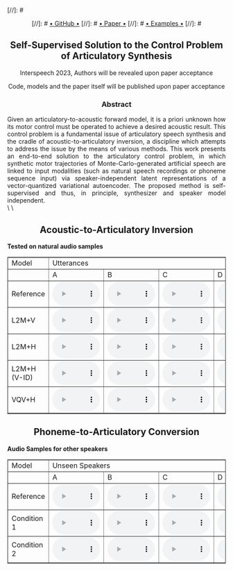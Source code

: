 

[//]: #      <center>
[//]: #        <a href="" class="btn2">• GitHub •</a>
[//]: #       <a href="" class="btn2">• Paper •</a></li>
[//]: #       <a href="" class="btn2">• Examples •</a></li>
[//]: #      </center>

<div style="text-align: center;">
<h2><b>Self-Supervised Solution to the Control Problem of Articulatory Synthesis</b></h2>
<p> Interspeech 2023, Authors will be revealed upon paper acceptance </p>
<p> Code, models and the paper itself will be published upon paper acceptance </p>
</div>


<div style="text-align: center;">
<h3>Abstract</h3>
</div>
<div style="text-align: justify"> 
Given an articulatory-to-acoustic forward model, it is a priori unknown how its motor control must be operated to achieve a desired acoustic result. This control problem is a fundamental issue of articulatory speech synthesis and the cradle of acoustic-to-articulatory inversion, a discipline which attempts to address the issue by the means of various methods. This work presents an end-to-end solution to the articulatory control problem, in which synthetic motor trajectories of Monte-Carlo-generated artificial speech are linked to input modalities (such as natural speech recordings or phoneme sequence input) via speaker-independent latent representations of a vector-quantized variational autoencoder. The proposed method is self-supervised and thus, in principle, synthesizer and speaker model independent.
</div>
\
\


<div style="text-align: center;">
<h2>Acoustic-to-Articulatory Inversion</h2>
</div>

<p><b>Tested on natural audio samples</b></p>

<table border="1">
<tr><td>Model</td><td colspan="12">Utterances </td></tr>
<tr>
  <td></td>
	<td>A</td><td>B</td><td>C</td><td>D</td>
	<td>E</td><td>F</td><td>G</td><td>1</td>
	<td>2</td><td>3</td>
</tr>


<tr><td>Reference</td>
  <td><audio controls style="width: 110px;" src="audio_examples/nat/k61be011.wav"></audio></td>
  <td><audio controls style="width: 110px;" src="audio_examples/nat/k61be018.wav"></audio></td>
  <td><audio controls style="width: 110px;" src="audio_examples/nat/k61be023.wav"></audio></td>
  <td><audio controls style="width: 110px;" src="audio_examples/nat/k61be030.wav"></audio></td>
  <td><audio controls style="width: 110px;" src="audio_examples/nat/k61be037.wav"></audio></td>
  <td><audio controls style="width: 110px;" src="audio_examples/nat/k61be061.wav"></audio></td>
  <td><audio controls style="width: 110px;" src="audio_examples/nat/k62be005.wav"></audio></td>
  <td><audio controls style="width: 110px;" src="audio_examples/nat/k62be024.wav"></audio></td>
  <td><audio controls style="width: 110px;" src="audio_examples/nat/k62be086.wav"></audio></td>
  <td><audio controls style="width: 110px;" src="audio_examples/nat/k62be095.wav"></audio></td>
  <td><audio controls style="width: 110px;" src="audio_examples/nat/k65be002.wav"></audio></td>
  <td><audio controls style="width: 110px;" src="audio_examples/nat/k65be013.wav"></audio></td>
  <td><audio controls style="width: 110px;" src="audio_examples/nat/k65be017.wav"></audio></td>
  <td><audio controls style="width: 110px;" src="audio_examples/nat/k65be075.wav"></audio></td>
  <td><audio controls style="width: 110px;" src="audio_examples/nat/k65be077.wav"></audio></td>
  <td><audio controls style="width: 110px;" src="audio_examples/nat/k66be008.wav"></audio></td>
  <td><audio controls style="width: 110px;" src="audio_examples/nat/k66be041.wav"></audio></td>
  <td><audio controls style="width: 110px;" src="audio_examples/nat/k66be060.wav"></audio></td>
  <td><audio controls style="width: 110px;" src="audio_examples/nat/k66be062.wav"></audio></td>
  <td><audio controls style="width: 110px;" src="audio_examples/nat/k66be063.wav"></audio></td>
</tr>
<tr><td>L2M+V</td>
  <td><audio controls style="width: 110px;" src="audio_examples/l2m/k61be011.wav"></audio></td>
  <td><audio controls style="width: 110px;" src="audio_examples/l2m/k61be018.wav"></audio></td>
  <td><audio controls style="width: 110px;" src="audio_examples/l2m/k61be023.wav"></audio></td>
  <td><audio controls style="width: 110px;" src="audio_examples/l2m/k61be030.wav"></audio></td>
  <td><audio controls style="width: 110px;" src="audio_examples/l2m/k61be037.wav"></audio></td>
  <td><audio controls style="width: 110px;" src="audio_examples/l2m/k61be061.wav"></audio></td>
  <td><audio controls style="width: 110px;" src="audio_examples/l2m/k62be005.wav"></audio></td>
  <td><audio controls style="width: 110px;" src="audio_examples/l2m/k62be024.wav"></audio></td>
  <td><audio controls style="width: 110px;" src="audio_examples/l2m/k62be086.wav"></audio></td>
  <td><audio controls style="width: 110px;" src="audio_examples/l2m/k62be095.wav"></audio></td>
  <td><audio controls style="width: 110px;" src="audio_examples/l2m/k65be002.wav"></audio></td>
  <td><audio controls style="width: 110px;" src="audio_examples/l2m/k65be013.wav"></audio></td>
  <td><audio controls style="width: 110px;" src="audio_examples/l2m/k65be017.wav"></audio></td>
  <td><audio controls style="width: 110px;" src="audio_examples/l2m/k65be075.wav"></audio></td>
  <td><audio controls style="width: 110px;" src="audio_examples/l2m/k65be077.wav"></audio></td>
  <td><audio controls style="width: 110px;" src="audio_examples/l2m/k66be008.wav"></audio></td>
  <td><audio controls style="width: 110px;" src="audio_examples/l2m/k66be041.wav"></audio></td>
  <td><audio controls style="width: 110px;" src="audio_examples/l2m/k66be060.wav"></audio></td>
  <td><audio controls style="width: 110px;" src="audio_examples/l2m/k66be062.wav"></audio></td>
  <td><audio controls style="width: 110px;" src="audio_examples/l2m/k66be063.wav"></audio></td>
</tr>
<tr><td>L2M+H</td>
  <td><audio controls style="width: 110px;" src="audio_examples/l2m_m2l/k61be011.wav"></audio></td>
  <td><audio controls style="width: 110px;" src="audio_examples/l2m_m2l/k61be018.wav"></audio></td>
  <td><audio controls style="width: 110px;" src="audio_examples/l2m_m2l/k61be023.wav"></audio></td>
  <td><audio controls style="width: 110px;" src="audio_examples/l2m_m2l/k61be030.wav"></audio></td>
  <td><audio controls style="width: 110px;" src="audio_examples/l2m_m2l/k61be037.wav"></audio></td>
  <td><audio controls style="width: 110px;" src="audio_examples/l2m_m2l/k61be061.wav"></audio></td>
  <td><audio controls style="width: 110px;" src="audio_examples/l2m_m2l/k62be005.wav"></audio></td>
  <td><audio controls style="width: 110px;" src="audio_examples/l2m_m2l/k62be024.wav"></audio></td>
  <td><audio controls style="width: 110px;" src="audio_examples/l2m_m2l/k62be086.wav"></audio></td>
  <td><audio controls style="width: 110px;" src="audio_examples/l2m_m2l/k62be095.wav"></audio></td>
  <td><audio controls style="width: 110px;" src="audio_examples/l2m_m2l/k65be002.wav"></audio></td>
  <td><audio controls style="width: 110px;" src="audio_examples/l2m_m2l/k65be013.wav"></audio></td>
  <td><audio controls style="width: 110px;" src="audio_examples/l2m_m2l/k65be017.wav"></audio></td>
  <td><audio controls style="width: 110px;" src="audio_examples/l2m_m2l/k65be075.wav"></audio></td>
  <td><audio controls style="width: 110px;" src="audio_examples/l2m_m2l/k65be077.wav"></audio></td>
  <td><audio controls style="width: 110px;" src="audio_examples/l2m_m2l/k66be008.wav"></audio></td>
  <td><audio controls style="width: 110px;" src="audio_examples/l2m_m2l/k66be041.wav"></audio></td>
  <td><audio controls style="width: 110px;" src="audio_examples/l2m_m2l/k66be060.wav"></audio></td>
  <td><audio controls style="width: 110px;" src="audio_examples/l2m_m2l/k66be062.wav"></audio></td>
  <td><audio controls style="width: 110px;" src="audio_examples/l2m_m2l/k66be063.wav"></audio></td>
</tr>
<tr><td>L2M+H (V-ID)</td>
  <td><audio controls style="width: 110px;" src="audio_examples/l2m_m2l_mc_id/k61be011.wav"></audio></td>
  <td><audio controls style="width: 110px;" src="audio_examples/l2m_m2l_mc_id/k61be018.wav"></audio></td>
  <td><audio controls style="width: 110px;" src="audio_examples/l2m_m2l_mc_id/k61be023.wav"></audio></td>
  <td><audio controls style="width: 110px;" src="audio_examples/l2m_m2l_mc_id/k61be030.wav"></audio></td>
  <td><audio controls style="width: 110px;" src="audio_examples/l2m_m2l_mc_id/k61be037.wav"></audio></td>
  <td><audio controls style="width: 110px;" src="audio_examples/l2m_m2l_mc_id/k61be061.wav"></audio></td>
  <td><audio controls style="width: 110px;" src="audio_examples/l2m_m2l_mc_id/k62be005.wav"></audio></td>
  <td><audio controls style="width: 110px;" src="audio_examples/l2m_m2l_mc_id/k62be024.wav"></audio></td>
  <td><audio controls style="width: 110px;" src="audio_examples/l2m_m2l_mc_id/k62be086.wav"></audio></td>
  <td><audio controls style="width: 110px;" src="audio_examples/l2m_m2l_mc_id/k62be095.wav"></audio></td>
  <td><audio controls style="width: 110px;" src="audio_examples/l2m_m2l_mc_id/k65be002.wav"></audio></td>
  <td><audio controls style="width: 110px;" src="audio_examples/l2m_m2l_mc_id/k65be013.wav"></audio></td>
  <td><audio controls style="width: 110px;" src="audio_examples/l2m_m2l_mc_id/k65be017.wav"></audio></td>
  <td><audio controls style="width: 110px;" src="audio_examples/l2m_m2l_mc_id/k65be075.wav"></audio></td>
  <td><audio controls style="width: 110px;" src="audio_examples/l2m_m2l_mc_id/k65be077.wav"></audio></td>
  <td><audio controls style="width: 110px;" src="audio_examples/l2m_m2l_mc_id/k66be008.wav"></audio></td>
  <td><audio controls style="width: 110px;" src="audio_examples/l2m_m2l_mc_id/k66be041.wav"></audio></td>
  <td><audio controls style="width: 110px;" src="audio_examples/l2m_m2l_mc_id/k66be060.wav"></audio></td>
  <td><audio controls style="width: 110px;" src="audio_examples/l2m_m2l_mc_id/k66be062.wav"></audio></td>
  <td><audio controls style="width: 110px;" src="audio_examples/l2m_m2l_mc_id/k66be063.wav"></audio></td>
</tr>
<tr><td>VQV+H</td>
  <td><audio controls style="width: 110px;" src="audio_examples/vqvae/k61be011.wav"></audio></td>
  <td><audio controls style="width: 110px;" src="audio_examples/vqvae/k61be018.wav"></audio></td>
  <td><audio controls style="width: 110px;" src="audio_examples/vqvae/k61be023.wav"></audio></td>
  <td><audio controls style="width: 110px;" src="audio_examples/vqvae/k61be030.wav"></audio></td>
  <td><audio controls style="width: 110px;" src="audio_examples/vqvae/k61be037.wav"></audio></td>
  <td><audio controls style="width: 110px;" src="audio_examples/vqvae/k61be061.wav"></audio></td>
  <td><audio controls style="width: 110px;" src="audio_examples/vqvae/k62be005.wav"></audio></td>
  <td><audio controls style="width: 110px;" src="audio_examples/vqvae/k62be024.wav"></audio></td>
  <td><audio controls style="width: 110px;" src="audio_examples/vqvae/k62be086.wav"></audio></td>
  <td><audio controls style="width: 110px;" src="audio_examples/vqvae/k62be095.wav"></audio></td>
  <td><audio controls style="width: 110px;" src="audio_examples/vqvae/k65be002.wav"></audio></td>
  <td><audio controls style="width: 110px;" src="audio_examples/vqvae/k65be013.wav"></audio></td>
  <td><audio controls style="width: 110px;" src="audio_examples/vqvae/k65be017.wav"></audio></td>
  <td><audio controls style="width: 110px;" src="audio_examples/vqvae/k65be075.wav"></audio></td>
  <td><audio controls style="width: 110px;" src="audio_examples/vqvae/k65be077.wav"></audio></td>
  <td><audio controls style="width: 110px;" src="audio_examples/vqvae/k66be008.wav"></audio></td>
  <td><audio controls style="width: 110px;" src="audio_examples/vqvae/k66be041.wav"></audio></td>
  <td><audio controls style="width: 110px;" src="audio_examples/vqvae/k66be060.wav"></audio></td>
  <td><audio controls style="width: 110px;" src="audio_examples/vqvae/k66be062.wav"></audio></td>
  <td><audio controls style="width: 110px;" src="audio_examples/vqvae/k66be063.wav"></audio></td>
</tr>


</table>

<div style="text-align: center;">
<h2>Phoneme-to-Articulatory Conversion</h2>
</div>

<p><b>Audio Samples for other speakers</b></p>

<table border="1">
<tr><td>Model</td><td colspan="12">Unseen Speakers </td></tr>
<tr>
  <td></td>
 
  <td>A</td><td>B</td><td>C</td><td>D</td>
  <td>E</td><td>F</td><td>G</td><td>1</td>
  <td>2</td><td>3</td>
</tr>


<tr><td>Reference</td>
  <td><audio controls style="width: 110px;" src="audio_examples/.wav"></audio></td>
  <td><audio controls style="width: 110px;" src="audio_examples/.wav"></audio></td>
  <td><audio controls style="width: 110px;" src="audio_examples/.wav"></audio></td>
  <td><audio controls style="width: 110px;" src="audio_examples/.wav"></audio></td>
  <td><audio controls style="width: 110px;" src="audio_examples/.wav"></audio></td>
  <td><audio controls style="width: 110px;" src="audio_examples/.wav"></audio></td>
  <td><audio controls style="width: 110px;" src="audio_examples/.wav"></audio></td>
  <td><audio controls style="width: 110px;" src="audio_examples/.wav"></audio></td>
  <td><audio controls style="width: 110px;" src="audio_examples/.wav"></audio></td>
  <td><audio controls style="width: 110px;" src="audio_examples/.wav"></audio></td>
</tr>
<tr><td>Condition 1</td>
  <td><audio controls style="width: 110px;" src="audio_examples/.wav"></audio></td>
  <td><audio controls style="width: 110px;" src="audio_examples/.wav"></audio></td>
  <td><audio controls style="width: 110px;" src="audio_examples/.wav"></audio></td>
  <td><audio controls style="width: 110px;" src="audio_examples/.wav"></audio></td>
  <td><audio controls style="width: 110px;" src="audio_examples/.wav"></audio></td>
  <td><audio controls style="width: 110px;" src="audio_examples/.wav"></audio></td>
  <td><audio controls style="width: 110px;" src="audio_examples/.wav"></audio></td>
  <td><audio controls style="width: 110px;" src="audio_examples/.wav"></audio></td>
  <td><audio controls style="width: 110px;" src="audio_examples/.wav"></audio></td>
  <td><audio controls style="width: 110px;" src="audio_examples/.wav"></audio></td>
</tr>
<tr><td>Condition 2</td>
  <td><audio controls style="width: 110px;" src="audio_examples/.wav"></audio></td>
  <td><audio controls style="width: 110px;" src="audio_examples/.wav"></audio></td>
  <td><audio controls style="width: 110px;" src="audio_examples/.wav"></audio></td>
  <td><audio controls style="width: 110px;" src="audio_examples/.wav"></audio></td>
  <td><audio controls style="width: 110px;" src="audio_examples/.wav"></audio></td>
  <td><audio controls style="width: 110px;" src="audio_examples/.wav"></audio></td>
  <td><audio controls style="width: 110px;" src="audio_examples/.wav"></audio></td>
  <td><audio controls style="width: 110px;" src="audio_examples/.wav"></audio></td>
  <td><audio controls style="width: 110px;" src="audio_examples/.wav"></audio></td>
  <td><audio controls style="width: 110px;" src="audio_examples/.wav"></audio></td>
</tr>


</table>



